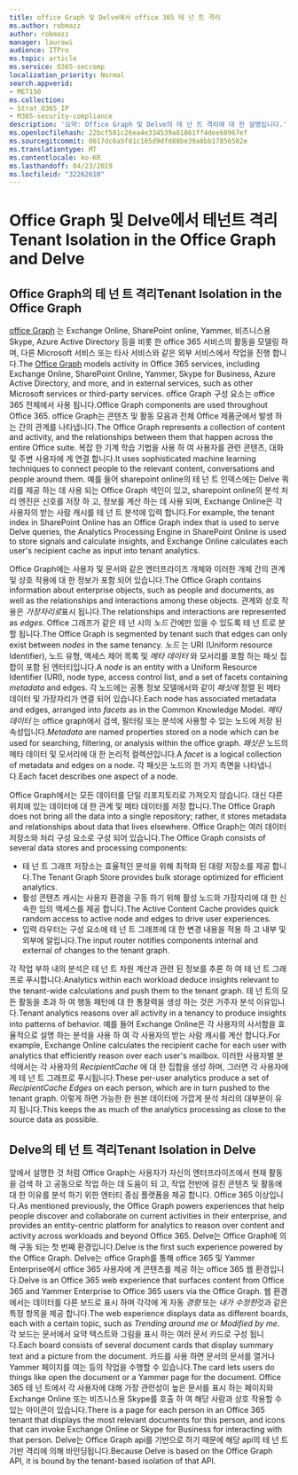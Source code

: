 ```yaml
---
title: office Graph 및 Delve에서 office 365 테 넌 트 격리
ms.author: robmazz
author: robmazz
manager: laurawi
audience: ITPro
ms.topic: article
ms.service: O365-seccomp
localization_priority: Normal
search.appverid:
- MET150
ms.collection:
- Strat_O365_IP
- M365-security-compliance
description: '요약: Office Graph 및 Delve의 테 넌 트 격리에 대 한 설명입니다.'
ms.openlocfilehash: 22bcf581c26ea4e334539a81861ff4dee68967ef
ms.sourcegitcommit: 0017dc6a5f81c165d9dfd88be39a6bb17856582e
ms.translationtype: MT
ms.contentlocale: ko-KR
ms.lasthandoff: 04/23/2019
ms.locfileid: "32262610"
---
```

# <a name="tenant-isolation-in-the-office-graph-and-delve"></a><span data-ttu-id="850e8-103">Office Graph 및 Delve에서 테넌트 격리</span><span class="sxs-lookup"><span data-stu-id="850e8-103">Tenant Isolation in the Office Graph and Delve</span></span>

## <a name="tenant-isolation-in-the-office-graph"></a><span data-ttu-id="850e8-104">Office Graph의 테 넌 트 격리</span><span class="sxs-lookup"><span data-stu-id="850e8-104">Tenant Isolation in the Office Graph</span></span>
<span data-ttu-id="850e8-105">[office Graph](https://dev.office.com/officegraph) 는 Exchange Online, SharePoint online, Yammer, 비즈니스용 Skype, Azure Active Directory 등을 비롯 한 office 365 서비스의 활동을 모델링 하며, 다른 Microsoft 서비스 또는 타사 서비스와 같은 외부 서비스에서 작업을 진행 합니다.</span><span class="sxs-lookup"><span data-stu-id="850e8-105">The [Office Graph](https://dev.office.com/officegraph) models activity in Office 365 services, including Exchange Online, SharePoint Online, Yammer, Skype for Business, Azure Active Directory, and more, and in external services, such as other Microsoft services or third-party services.</span></span> <span data-ttu-id="850e8-106">office Graph 구성 요소는 office 365 전체에서 사용 됩니다.</span><span class="sxs-lookup"><span data-stu-id="850e8-106">Office Graph components are used throughout Office 365.</span></span> <span data-ttu-id="850e8-107">office Graph는 콘텐츠 및 활동 모음과 전체 Office 제품군에서 발생 하는 간의 관계를 나타냅니다.</span><span class="sxs-lookup"><span data-stu-id="850e8-107">The Office Graph represents a collection of content and activity, and the relationships between them that happen across the entire Office suite.</span></span> <span data-ttu-id="850e8-108">복잡 한 기계 학습 기법을 사용 하 여 사용자를 관련 콘텐츠, 대화 및 주변 사용자에 게 연결 합니다.</span><span class="sxs-lookup"><span data-stu-id="850e8-108">It uses sophisticated machine learning techniques to connect people to the relevant content, conversations and people around them.</span></span> <span data-ttu-id="850e8-109">예를 들어 sharepoint online의 테 넌 트 인덱스에는 Delve 쿼리를 제공 하는 데 사용 되는 Office Graph 색인이 있고, sharepoint online의 분석 처리 엔진은 신호를 저장 하 고, 정보를 계산 하는 데 사용 되며, Exchange Online은 각 사용자의 받는 사람 캐시를 테 넌 트 분석에 입력 합니다.</span><span class="sxs-lookup"><span data-stu-id="850e8-109">For example, the tenant index in SharePoint Online has an Office Graph index that is used to serve Delve queries, the Analytics Processing Engine in SharePoint Online is used to store signals and calculate insights, and Exchange Online calculates each user's recipient cache as input into tenant analytics.</span></span>

<span data-ttu-id="850e8-110">Office Graph에는 사용자 및 문서와 같은 엔터프라이즈 개체와 이러한 개체 간의 관계 및 상호 작용에 대 한 정보가 포함 되어 있습니다.</span><span class="sxs-lookup"><span data-stu-id="850e8-110">The Office Graph contains information about enterprise objects, such as people and documents, as well as the relationships and interactions among these objects.</span></span> <span data-ttu-id="850e8-111">관계와 상호 작용은 *가장자리로*표시 됩니다.</span><span class="sxs-lookup"><span data-stu-id="850e8-111">The relationships and interactions are represented as *edges*.</span></span> <span data-ttu-id="850e8-112">Office 그래프가 같은 테 넌 시의 *노드* 간에만 있을 수 있도록 테 넌 트로 분할 됩니다.</span><span class="sxs-lookup"><span data-stu-id="850e8-112">The Office Graph is segmented by tenant such that edges can only exist between *nodes* in the same tenancy.</span></span> <span data-ttu-id="850e8-113">*노드* 는 URI (Uniform resource Identifier), 노드 유형, 액세스 제어 목록 및 *메타 데이터* 와 모서리를 포함 하는 패싯 집합이 포함 된 엔터티입니다.</span><span class="sxs-lookup"><span data-stu-id="850e8-113">A *node* is an entity with a Uniform Resource Identifier (URI), node type, access control list, and a set of facets containing *metadata* and edges.</span></span> <span data-ttu-id="850e8-114">각 노드에는 공통 정보 모델에서와 같이 *패싯에* 정렬 된 메타 데이터 및 가장자리가 연결 되어 있습니다.</span><span class="sxs-lookup"><span data-stu-id="850e8-114">Each node has associated metadata and edges, arranged into *facets* as in the Common Knowledge Model.</span></span> <span data-ttu-id="850e8-115">*메타 데이터* 는 office graph에서 검색, 필터링 또는 분석에 사용할 수 있는 노드에 저장 된 속성입니다.</span><span class="sxs-lookup"><span data-stu-id="850e8-115">*Metadata* are named properties stored on a node which can be used for searching, filtering, or analysis within the office graph.</span></span> <span data-ttu-id="850e8-116">*패싯은* 노드의 메타 데이터 및 모서리에 대 한 논리적 컬렉션입니다.</span><span class="sxs-lookup"><span data-stu-id="850e8-116">A *facet* is a logical collection of metadata and edges on a node.</span></span> <span data-ttu-id="850e8-117">각 패싯은 노드의 한 가지 측면을 나타냅니다.</span><span class="sxs-lookup"><span data-stu-id="850e8-117">Each facet describes one aspect of a node.</span></span> 

<span data-ttu-id="850e8-118">Office Graph에서는 모든 데이터를 단일 리포지토리로 가져오지 않습니다. 대신 다른 위치에 있는 데이터에 대 한 관계 및 메타 데이터를 저장 합니다.</span><span class="sxs-lookup"><span data-stu-id="850e8-118">The Office Graph does not bring all the data into a single repository; rather, it stores metadata and relationships about data that lives elsewhere.</span></span> <span data-ttu-id="850e8-119">Office Graph는 여러 데이터 저장소와 처리 구성 요소로 구성 되어 있습니다.</span><span class="sxs-lookup"><span data-stu-id="850e8-119">The Office Graph consists of several data stores and processing components:</span></span>
- <span data-ttu-id="850e8-120">테 넌 트 그래프 저장소는 효율적인 분석을 위해 최적화 된 대량 저장소를 제공 합니다.</span><span class="sxs-lookup"><span data-stu-id="850e8-120">The Tenant Graph Store provides bulk storage optimized for efficient analytics.</span></span>
- <span data-ttu-id="850e8-121">활성 콘텐츠 캐시는 사용자 환경을 구동 하기 위해 활성 노드와 가장자리에 대 한 신속한 임의 액세스를 제공 합니다.</span><span class="sxs-lookup"><span data-stu-id="850e8-121">The Active Content Cache provides quick random access to active node and edges to drive user experiences.</span></span>
- <span data-ttu-id="850e8-122">입력 라우터는 구성 요소에 테 넌 트 그래프에 대 한 변경 내용을 적용 하 고 내부 및 외부에 알립니다.</span><span class="sxs-lookup"><span data-stu-id="850e8-122">The input router notifies components internal and external of changes to the tenant graph.</span></span>

<span data-ttu-id="850e8-123">각 작업 부하 내의 분석은 테 넌 트 차원 계산과 관련 된 정보를 추론 하 여 테 넌 트 그래프로 푸시합니다.</span><span class="sxs-lookup"><span data-stu-id="850e8-123">Analytics within each workload deduce insights relevant to the tenant-wide calculations and push them to the tenant graph.</span></span> <span data-ttu-id="850e8-124">테 넌 트의 모든 활동을 초과 하 여 행동 패턴에 대 한 통찰력을 생성 하는 것은 거주자 분석 이유입니다.</span><span class="sxs-lookup"><span data-stu-id="850e8-124">Tenant analytics reasons over all activity in a tenancy to produce insights into patterns of behavior.</span></span> <span data-ttu-id="850e8-125">예를 들어 Exchange Online은 각 사용자의 사서함을 효율적으로 설명 하는 분석을 사용 하 여 각 사용자의 받는 사람 캐시를 계산 합니다.</span><span class="sxs-lookup"><span data-stu-id="850e8-125">For example, Exchange Online calculates the recipient cache for each user with analytics that efficiently reason over each user's mailbox.</span></span> <span data-ttu-id="850e8-126">이러한 사용자별 분석에서는 각 사용자의 *RecipientCache* 에 대 한 집합을 생성 하며, 그러면 각 사용자에 게 테 넌 트 그래프로 푸시됩니다.</span><span class="sxs-lookup"><span data-stu-id="850e8-126">These per-user analytics produce a set of *RecipientCache Edges* on each person, which are in turn pushed to the tenant graph.</span></span> <span data-ttu-id="850e8-127">이렇게 하면 가능한 한 원본 데이터에 가깝게 분석 처리의 대부분이 유지 됩니다.</span><span class="sxs-lookup"><span data-stu-id="850e8-127">This keeps the as much of the analytics processing as close to the source data as possible.</span></span>

## <a name="tenant-isolation-in-delve"></a><span data-ttu-id="850e8-128">Delve의 테 넌 트 격리</span><span class="sxs-lookup"><span data-stu-id="850e8-128">Tenant Isolation in Delve</span></span>
<span data-ttu-id="850e8-129">앞에서 설명한 것 처럼 Office Graph는 사용자가 자신의 엔터프라이즈에서 현재 활동을 검색 하 고 공동으로 작업 하는 데 도움이 되 고, 작업 전반에 걸친 콘텐츠 및 활동에 대 한 이유를 분석 하기 위한 엔터티 중심 플랫폼을 제공 합니다. Office 365 이상입니다.</span><span class="sxs-lookup"><span data-stu-id="850e8-129">As mentioned previously, the Office Graph powers experiences that help people discover and collaborate on current activities in their enterprise, and provides an entity-centric platform for analytics to reason over content and activity across workloads and beyond Office 365.</span></span> <span data-ttu-id="850e8-130">Delve는 Office Graph에 의해 구동 되는 첫 번째 환경입니다.</span><span class="sxs-lookup"><span data-stu-id="850e8-130">Delve is the first such experience powered by the Office Graph.</span></span>
<span data-ttu-id="850e8-131">Delve는 office Graph를 통해 office 365 및 Yammer Enterprise에서 office 365 사용자에 게 콘텐츠를 제공 하는 office 365 웹 환경입니다.</span><span class="sxs-lookup"><span data-stu-id="850e8-131">Delve is an Office 365 web experience that surfaces content from Office 365 and Yammer Enterprise to Office 365 users via the Office Graph.</span></span> <span data-ttu-id="850e8-132">웹 환경에서는 데이터를 다른 보드로 표시 하며 각각에 게 자동 *경향* 또는 *내가 수정한*것과 같은 특정 항목을 제공 합니다.</span><span class="sxs-lookup"><span data-stu-id="850e8-132">The web experience displays data as different boards, each with a certain topic, such as *Trending around me* or *Modified by me*.</span></span> <span data-ttu-id="850e8-133">각 보드는 문서에서 요약 텍스트와 그림을 표시 하는 여러 문서 카드로 구성 됩니다.</span><span class="sxs-lookup"><span data-stu-id="850e8-133">Each board consists of several document cards that display summary text and a picture from the document.</span></span> <span data-ttu-id="850e8-134">카드를 사용 하면 문서의 문서를 열거나 Yammer 페이지를 여는 등의 작업을 수행할 수 있습니다.</span><span class="sxs-lookup"><span data-stu-id="850e8-134">The card lets users do things like open the document or a Yammer page for the document.</span></span> <span data-ttu-id="850e8-135">Office 365 테 넌 트에서 각 사용자에 대해 가장 관련성이 높은 문서를 표시 하는 페이지와 Exchange Online 또는 비즈니스용 Skype를 호출 하 여 해당 사람과 상호 작용할 수 있는 아이콘이 있습니다.</span><span class="sxs-lookup"><span data-stu-id="850e8-135">There is a page for each person in an Office 365 tenant that displays the most relevant documents for this person, and icons that can invoke Exchange Online or Skype for Business for interacting with that person.</span></span> <span data-ttu-id="850e8-136">Delve는 Office Graph api를 기반으로 하기 때문에 해당 api의 테 넌 트 기반 격리에 의해 바인딩됩니다.</span><span class="sxs-lookup"><span data-stu-id="850e8-136">Because Delve is based on the Office Graph API, it is bound by the tenant-based isolation of that API.</span></span>